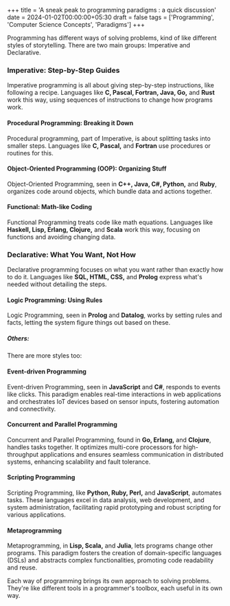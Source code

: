 +++
title = 'A sneak peak to programming paradigms : a quick discussion'
date = 2024-01-02T00:00:00+05:30
draft = false
tags = ['Programming', 'Computer Science Concepts', 'Paradigms']
+++

Programming has different ways of solving problems, kind of like different styles of storytelling. There are two main groups: Imperative and Declarative.
<!--more-->

### Imperative: Step-by-Step Guides
Imperative programming is all about giving step-by-step instructions, like following a recipe. Languages like **C, Pascal, Fortran, Java, Go,** and **Rust** work this way, using sequences of instructions to change how programs work.

#### Procedural Programming: Breaking it Down
Procedural programming, part of Imperative, is about splitting tasks into smaller steps. Languages like **C, Pascal,** and **Fortran** use procedures or routines for this.

#### Object-Oriented Programming (OOP): Organizing Stuff
Object-Oriented Programming, seen in **C++, Java, C#, Python,** and **Ruby**, organizes code around objects, which bundle data and actions together.

#### Functional: Math-like Coding
Functional Programming treats code like math equations. Languages like **Haskell, Lisp, Erlang, Clojure,** and **Scala** work this way, focusing on functions and avoiding changing data.

### Declarative: What You Want, Not How
Declarative programming focuses on what you want rather than exactly how to do it. Languages like **SQL, HTML, CSS,** and **Prolog** express what's needed without detailing the steps.

#### Logic Programming: Using Rules
Logic Programming, seen in **Prolog** and **Datalog**, works by setting rules and facts, letting the system figure things out based on these.

##### Others:
There are more styles too:

#### Event-driven Programming
Event-driven Programming, seen in **JavaScript** and **C#**, responds to events like clicks. This paradigm enables real-time interactions in web applications and orchestrates IoT devices based on sensor inputs, fostering automation and connectivity.

#### Concurrent and Parallel Programming
Concurrent and Parallel Programming, found in **Go, Erlang,** and **Clojure**, handles tasks together. It optimizes multi-core processors for high-throughput applications and ensures seamless communication in distributed systems, enhancing scalability and fault tolerance.

#### Scripting Programming
Scripting Programming, like **Python, Ruby, Perl,** and **JavaScript**, automates tasks. These languages excel in data analysis, web development, and system administration, facilitating rapid prototyping and robust scripting for various applications.

#### Metaprogramming
Metaprogramming, in **Lisp, Scala,** and **Julia**, lets programs change other programs. This paradigm fosters the creation of domain-specific languages (DSLs) and abstracts complex functionalities, promoting code readability and reuse.

Each way of programming brings its own approach to solving problems. They're like different tools in a programmer's toolbox, each useful in its own way.